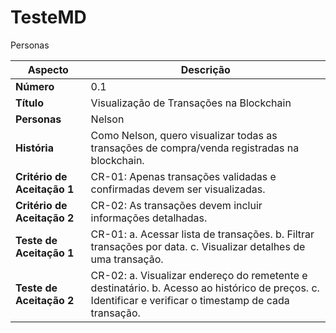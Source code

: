 # TesteMD



Personas

| Aspecto                   | Descrição                                                                                                   |
|---------------------------|-------------------------------------------------------------------------------------------------------------|
| **Número**                | 0.1                                                                                                         |
| **Título**                | Visualização de Transações na Blockchain                                                                    |
| **Personas**              | Nelson                                                                                                      |
| **História**              | Como Nelson, quero visualizar todas as transações de compra/venda registradas na blockchain.                |
| **Critério de Aceitação 1** | CR-01: Apenas transações validadas e confirmadas devem ser visualizadas.                                     |
| **Critério de Aceitação 2** | CR-02: As transações devem incluir informações detalhadas.                                                   |
| **Teste de Aceitação 1**  | CR-01: a. Acessar lista de transações. b. Filtrar transações por data. c. Visualizar detalhes de uma transação. |
| **Teste de Aceitação 2**  | CR-02: a. Visualizar endereço do remetente e destinatário. b. Acesso ao histórico de preços. c. Identificar e verificar o timestamp de cada transação. |
